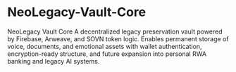 # NeoLegacy-Vault-Core
NeoLegacy Vault Core A decentralized legacy preservation vault powered by Firebase, Arweave, and SOVN token logic. Enables permanent storage of voice, documents, and emotional assets with wallet authentication, encryption-ready structure, and future expansion into personal RWA banking and legacy AI systems.

